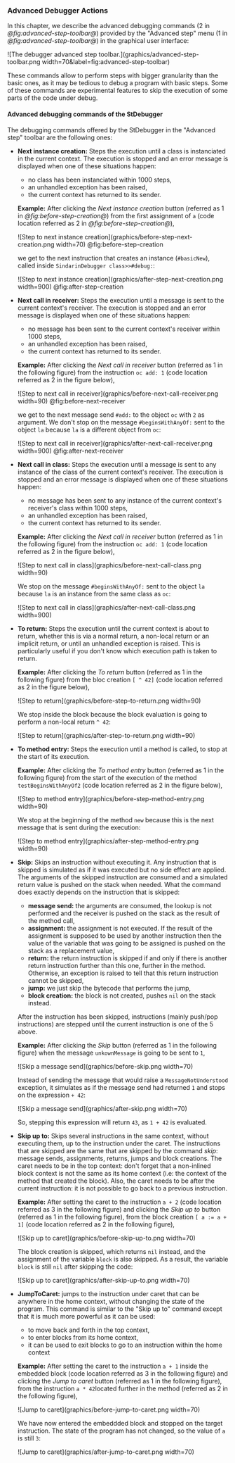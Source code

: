 ### Advanced Debugger Actions

In this chapter, we describe the advanced debugging commands (2 in *@fig:advanced-step-toolbar@*) provided by the "Advanced step" menu (1 in *@fig:advanced-step-toolbar@*) in the graphical user interface:

![The debugger advanced step toolbar.](graphics/advanced-step-toolbar.png width=70&label=fig:advanced-step-toolbar)


These commands allow to perform steps with bigger granularity than the basic ones, as it may be tedious to debug a program with basic steps.
Some of these commands are experimental features to skip the execution of some parts of the code under debug.

#### Advanced debugging commands of the StDebugger

The debugging commands offered by the StDebugger in the "Advanced step" toolbar are the following ones:

* **Next instance creation:** Steps the execution until a class is instanciated in the current context.
    The execution is stopped and an error message is displayed when one of these situations happen:
    - no class has been instanciated within 1000 steps,
    - an unhandled exception has been raised,
    - the current context has returned to its sender.

    **Example:** 
    After clicking the *Next instance creation* button (referred as 1 in *@fig:before-step-creation@*) from the first assignment of `a` (code location referred as 2 in *@fig:before-step-creation@*),

    ![Step to next instance creation](graphics/before-step-next-creation.png width=70)
    @fig:before-step-creation

    we get to the next instruction that creates an instance (`#basicNew`), called inside `SindarinDebugger class>>#debug:`:

    ![Step to next instance creation](graphics/after-step-next-creation.png width=900)
    @fig:after-step-creation

* **Next call in receiver:** Steps the execution until a message is sent to the current context's receiver.
    The execution is stopped and an error message is displayed when one of these situations happen:
    - no message has been sent to the current context's receiver within 1000 steps,
    - an unhandled exception has been raised,
    - the current context has returned to its sender.

    **Example:**
    After clicking the *Next call in receiver* button (referred as 1 in the following figure) from the instruction `oc add: 1` (code location referred as 2 in the figure below),

    ![Step to next call in receiver](graphics/before-next-call-receiver.png width=90)
    @fig:before-next-receiver

    we get to the next message send `#add:` to the object `oc` with `2` as argument.
    We don't stop on the message `#beginsWithAnyOf:` sent to the object `la` because `la` is a different object from `oc`:

    ![Step to next call in receiver](graphics/after-next-call-receiver.png width=900)
    @fig:after-next-receiver

* **Next call in class:** Steps the execution until a message is sent to any instance of the class of the current context's receiver.
    The execution is stopped and an error message is displayed when one of these situations happen:
    - no message has been sent to any instance of the current context's receiver's class within 1000 steps,
    - an unhandled exception has been raised,
    - the current context has returned to its sender.

    **Example:**
    After clicking the *Next call in receiver* button (referred as 1 in the following figure) from the instruction `oc add: 1` (code location referred as 2 in the figure below),

    ![Step to next call in class](graphics/before-next-call-class.png width=90)

    We stop on the message `#beginsWithAnyOf:` sent to the object `la` because `la` is an instance from the same class as `oc`:

    ![Step to next call in class](graphics/after-next-call-class.png width=900)


* **To return:** Steps the execution until the current context is about to return, whether this is via a normal return, a non-local return or an implicit return, or until an unhandled exception is raised.
    This is particularly useful if you don't know which execution path is taken to return.

    **Example:**
    After clicking the *To return* button (referred as 1 in the following figure) from the bloc creation `[ ^ 42]` (code location referred as 2 in the figure below),

    ![Step to return](graphics/before-step-to-return.png width=90)

    We stop inside the block because the block evaluation is going to perform a non-local return `^ 42`:

    ![Step to return](graphics/after-step-to-return.png width=90)
   

* **To method entry:** Steps the execution until a method is called, to stop at the start of its execution.

    **Example:**
    After clicking the *To method entry* button (referred as 1 in the following figure) from the start of the execution of the method `testBeginsWithAnyOf2` (code location referred as 2 in the figure below),

    ![Step to method entry](graphics/before-step-method-entry.png width=90)

    We stop at the beginning of the method `new` because this is the next message that is sent during the execution:

    ![Step to method entry](graphics/after-step-method-entry.png width=90)

* **Skip:** Skips an instruction without executing it. 
    Any instruction that is skipped is simulated as if it was executed but no side effect are applied. The arguments of the skipped instruction are consumed and a simulated return value is pushed on the stack when needed.
    What the command does exactly depends on the instruction that is skipped:

    - **message send:** the arguments are consumed, the lookup is not performed and the receiver is pushed on the stack as the result of the method call,
    - **assignment:** the assignment is not executed. If the result of the assignment is supposed to be used by another instruction then the value of the variable that was going to be assigned is pushed on the stack as a replacement value,
    - **return:** the return instruction is skipped if and only if there is another return instruction further than this one, further in the method. Otherwise, an exception is raised to tell that this return instruction cannot be skipped,
    - **jump:** we just skip the bytecode that performs the jump,
    - **block creation:** the block is not created, pushes `nil` on the stack instead.

    After the instruction has been skipped, instructions (mainly push/pop instructions) are stepped until the current instruction is one of the 5 above.

    **Example:**
    After clicking the *Skip* button (referred as 1 in the following figure) when the message `unkownMessage` is going to be sent to `1`,

    ![Skip a message send](graphics/before-skip.png width=70)

    Instead of sending the message that would raise a `MessageNotUnderstood` exception, it simulates as if the message send had returned `1` and stops on the expression `+ 42`: 

    ![Skip a message send](graphics/after-skip.png width=70)
    
    So, stepping this expression will return `43`, as `1 + 42` is evaluated.




* **Skip up to:** Skips several instructions in the same context, without executing them, up to the instruction under the caret.
    The instructions that are skipped are the same that are skipped by the command *skip*: message sends, assignments, returns, jumps and block creations.
    The caret needs to be in the top context: don't forget that a non-inlined block context is not the same as its home context (i.e: the context of the method that created the block).
    Also, the caret needs to be after the current instruction: it is not possible to go back to a previous instruction.

    **Example:**
    After setting the caret to the instruction `a + 2` (code location referred as 3 in the following figure) and clicking the *Skip up to* button (referred as 1 in the following figure), from the block creation `[ a := a + 1]` (code location referred as 2 in the following figure),

    ![Skip up to caret](graphics/before-skip-up-to.png width=70)

    The block creation is skipped, which returns `nil` instead, and the assignment of the variable `block` is also skipped. As a result, the variable `block` is still `nil` after skipping the code:

    ![Skip up to caret](graphics/after-skip-up-to.png width=70)

* **JumpToCaret:** jumps to the instruction under caret that can be anywhere in the home context, without changing the state of the program.
    This command is similar to the "Skip up to" command except that it is much more powerful as it can be used:
    - to move back and forth in the top context,
    - to enter blocks from its home context,
    - it can be used to exit blocks to go to an instruction within the home context

    **Example:**
    After setting the caret to the instruction `a + 1` inside the embedded block (code location referred as 3 in the following figure) and clicking the *Jump to caret* button (referred as 1 in the following figure), from the instruction `a * 42`located further in the method (referred as 2 in the following figure),

    ![Jump to caret](graphics/before-jump-to-caret.png width=70)

    We have now entered the embeddded block and stopped on the target instruction. The state of the program has not changed, so the value of `a` is still `3`:

    ![Jump to caret](graphics/after-jump-to-caret.png width=70)



